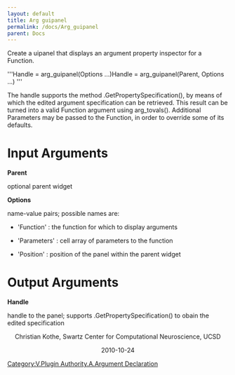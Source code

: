 ```yaml
---
layout: default
title: Arg guipanel
permalink: /docs/Arg_guipanel
parent: Docs
---
```


Create a uipanel that displays an argument property inspector for a
Function.

'''Handle = arg_guipanel(Options ...)Handle = arg_guipanel(Parent,
Options ...) '''

The handle supports the method .GetPropertySpecification(), by means of
which the edited argument specification can be retrieved. This result
can be turned into a valid Function argument using arg_tovals().
Additional Parameters may be passed to the Function, in order to
override some of its defaults.

# Input Arguments

**Parent**

optional parent widget

**Options**

name-value pairs; possible names are:

  - 'Function' : the function for which to display arguments

<!-- end list -->

  - 'Parameters' : cell array of parameters to the function

<!-- end list -->

  - 'Position' : position of the panel within the parent widget

# Output Arguments

**Handle**

handle to the panel; supports .GetPropertySpecification() to obain the
edited specification

<center>

Christian Kothe, Swartz Center for Computational Neuroscience, UCSD

</center>

<center>

2010-10-24

</center>

[Category:V.Plugin Authority.A.Argument
Declaration](/Category:V.Plugin_Authority.A.Argument_Declaration "wikilink")